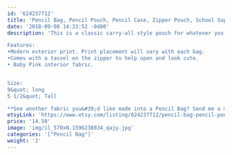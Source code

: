 ```yaml
---
id: '624237712'
title: 'Pencil Bag, Pencil Pouch, Pencil Case, Zipper Pouch, School Supplies, Back to school, Makeup Brush Bag, Organizer Bag, coworker gift'
date: '2018-09-08 14:33:52 -0400'
description: 'This is a classic carry-all style pouch for whatever you need to conveniently keep in once space. It is great for pencils, Markers, Art Supplies, Makeup, Headphones, Cords and More. Great size to organize your purse or carry for travel. 

Features:
•Modern exterior print. Print placement will vary with each bag. 
•Comes with a tassel on the zipper to help open and look cute.
• Baby Pink interior fabric.


Size: 
9&quot; long
5 1/2&quot; Tall

**See another fabric you&#39;d like made into a Pencil Bag? Send me a message! I love custom orders!!'
etsyLink: 'https://www.etsy.com/listing/624237712/pencil-bag-pencil-pouch-pencil-case?utm_source=synctostaticsite&utm_medium=api&utm_campaign=api'
price: '14.50'
image: 'img/il_570xN.1596238834_qajy.jpg'
categories: '["Pencil Bag"]'
weight: '2'
---
```

